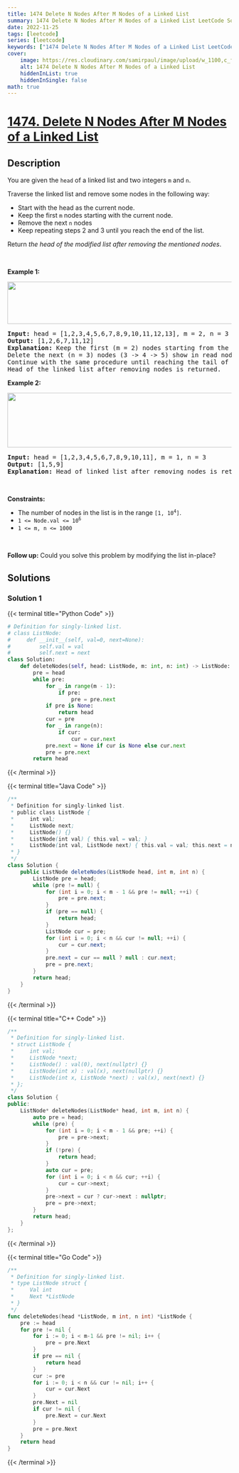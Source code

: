 ```yaml
---
title: 1474 Delete N Nodes After M Nodes of a Linked List
summary: 1474 Delete N Nodes After M Nodes of a Linked List LeetCode Solution Explained
date: 2022-11-25
tags: [leetcode]
series: [leetcode]
keywords: ["1474 Delete N Nodes After M Nodes of a Linked List LeetCode Solution Explained in all languages", "1474 Delete N Nodes After M Nodes of a Linked List", "LeetCode", "leetcode solution in Python3 C++ Java Go PHP Ruby Swift TypeScript Rust C# JavaScript C", "GeeksforGeeks", "InterviewBit", "Coding Ninjas", "HackerRank", "HackerEarth", "CodeChef", "TopCoder", "AlgoExpert", "freeCodeCamp", "Codeforces", "GitHub", "AtCoder", "Samir Paul"]
cover:
    image: https://res.cloudinary.com/samirpaul/image/upload/w_1100,c_fit,co_rgb:FFFFFF,l_text:Arial_75_bold:1474 Delete N Nodes After M Nodes of a Linked List - Solution Explained/problem-solving.webp
    alt: 1474 Delete N Nodes After M Nodes of a Linked List
    hiddenInList: true
    hiddenInSingle: false
math: true
---
```



# [1474. Delete N Nodes After M Nodes of a Linked List](https://leetcode.com/problems/delete-n-nodes-after-m-nodes-of-a-linked-list)


## Description

<p>You are given the <code>head</code> of a linked list and two integers <code>m</code> and <code>n</code>.</p>

<p>Traverse the linked list and remove some nodes in the following way:</p>

<ul>
	<li>Start with the head as the current node.</li>
	<li>Keep the first <code>m</code> nodes starting with the current node.</li>
	<li>Remove the next <code>n</code> nodes</li>
	<li>Keep repeating steps 2 and 3 until you reach the end of the list.</li>
</ul>

<p>Return <em>the head of the modified list after removing the mentioned nodes</em>.</p>

<p>&nbsp;</p>
<p><strong class="example">Example 1:</strong></p>
<img alt="" src="https://spcdn.pages.dev/leetcode/problems/1474.Delete%20N%20Nodes%20After%20M%20Nodes%20of%20a%20Linked%20List/images/sample_1_1848.png" style="width: 600px; height: 95px;" />
<pre>
<strong>Input:</strong> head = [1,2,3,4,5,6,7,8,9,10,11,12,13], m = 2, n = 3
<strong>Output:</strong> [1,2,6,7,11,12]
<strong>Explanation:</strong> Keep the first (m = 2) nodes starting from the head of the linked List  (1 -&gt;2) show in black nodes.
Delete the next (n = 3) nodes (3 -&gt; 4 -&gt; 5) show in read nodes.
Continue with the same procedure until reaching the tail of the Linked List.
Head of the linked list after removing nodes is returned.
</pre>

<p><strong class="example">Example 2:</strong></p>
<img alt="" src="https://spcdn.pages.dev/leetcode/problems/1474.Delete%20N%20Nodes%20After%20M%20Nodes%20of%20a%20Linked%20List/images/sample_2_1848.png" style="width: 600px; height: 123px;" />
<pre>
<strong>Input:</strong> head = [1,2,3,4,5,6,7,8,9,10,11], m = 1, n = 3
<strong>Output:</strong> [1,5,9]
<strong>Explanation:</strong> Head of linked list after removing nodes is returned.
</pre>

<p>&nbsp;</p>
<p><strong>Constraints:</strong></p>

<ul>
	<li>The number of nodes in the list is in the range <code>[1, 10<sup>4</sup>]</code>.</li>
	<li><code>1 &lt;= Node.val &lt;= 10<sup>6</sup></code></li>
	<li><code>1 &lt;= m, n &lt;= 1000</code></li>
</ul>

<p>&nbsp;</p>
<p><strong>Follow up:</strong> Could you solve this problem by modifying the list in-place?</p>

## Solutions

### Solution 1

<!-- tabs:start -->

{{< terminal title="Python Code" >}}
```python
# Definition for singly-linked list.
# class ListNode:
#     def __init__(self, val=0, next=None):
#         self.val = val
#         self.next = next
class Solution:
    def deleteNodes(self, head: ListNode, m: int, n: int) -> ListNode:
        pre = head
        while pre:
            for _ in range(m - 1):
                if pre:
                    pre = pre.next
            if pre is None:
                return head
            cur = pre
            for _ in range(n):
                if cur:
                    cur = cur.next
            pre.next = None if cur is None else cur.next
            pre = pre.next
        return head
```
{{< /terminal >}}

{{< terminal title="Java Code" >}}
```java
/**
 * Definition for singly-linked list.
 * public class ListNode {
 *     int val;
 *     ListNode next;
 *     ListNode() {}
 *     ListNode(int val) { this.val = val; }
 *     ListNode(int val, ListNode next) { this.val = val; this.next = next; }
 * }
 */
class Solution {
    public ListNode deleteNodes(ListNode head, int m, int n) {
        ListNode pre = head;
        while (pre != null) {
            for (int i = 0; i < m - 1 && pre != null; ++i) {
                pre = pre.next;
            }
            if (pre == null) {
                return head;
            }
            ListNode cur = pre;
            for (int i = 0; i < n && cur != null; ++i) {
                cur = cur.next;
            }
            pre.next = cur == null ? null : cur.next;
            pre = pre.next;
        }
        return head;
    }
}
```
{{< /terminal >}}

{{< terminal title="C++ Code" >}}
```cpp
/**
 * Definition for singly-linked list.
 * struct ListNode {
 *     int val;
 *     ListNode *next;
 *     ListNode() : val(0), next(nullptr) {}
 *     ListNode(int x) : val(x), next(nullptr) {}
 *     ListNode(int x, ListNode *next) : val(x), next(next) {}
 * };
 */
class Solution {
public:
    ListNode* deleteNodes(ListNode* head, int m, int n) {
        auto pre = head;
        while (pre) {
            for (int i = 0; i < m - 1 && pre; ++i) {
                pre = pre->next;
            }
            if (!pre) {
                return head;
            }
            auto cur = pre;
            for (int i = 0; i < n && cur; ++i) {
                cur = cur->next;
            }
            pre->next = cur ? cur->next : nullptr;
            pre = pre->next;
        }
        return head;
    }
};
```
{{< /terminal >}}

{{< terminal title="Go Code" >}}
```go
/**
 * Definition for singly-linked list.
 * type ListNode struct {
 *     Val int
 *     Next *ListNode
 * }
 */
func deleteNodes(head *ListNode, m int, n int) *ListNode {
	pre := head
	for pre != nil {
		for i := 0; i < m-1 && pre != nil; i++ {
			pre = pre.Next
		}
		if pre == nil {
			return head
		}
		cur := pre
		for i := 0; i < n && cur != nil; i++ {
			cur = cur.Next
		}
		pre.Next = nil
		if cur != nil {
			pre.Next = cur.Next
		}
		pre = pre.Next
	}
	return head
}
```
{{< /terminal >}}

<!-- tabs:end -->

<!-- end -->
